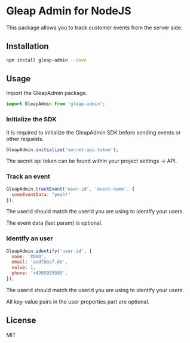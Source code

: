 # Gleap Admin for NodeJS

This package allows you to track customer events from the server side.

## Installation

```bash
npm install gleap-admin --save
```

## Usage

Import the GleapAdmin package.

```js
import GleapAdmin from 'gleap-admin';
```

### Initialize the SDK

It is required to initialize the GleapAdmin SDK before sending events or other requests.

```js
GleapAdmin.initialize('secret-api-token');
```

The secret api token can be found within your project settings -> API.

### Track an event

```js
GleapAdmin.trackEvent('user-id', 'event-name', {
  someEventData: "yeah!"
});
```

The userId should match the userId you are using to identify your users.

The event data (last param) is optional.

### Identify an user

```js
GleapAdmin.identify('user-id', {
  name: 'XOXO',
  email: 'asdf@asf.de',
  value: 1,
  phone: '+4395959595',
});
```

The userId should match the userId you are using to identify your users.

All key-value pairs in the user properties part are optional.

## License

MIT

